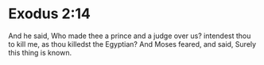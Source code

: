 # Exodus 2:14

And he said, Who made thee a prince and a judge over us? intendest thou to kill me, as thou killedst the Egyptian? And Moses feared, and said, Surely this thing is known.